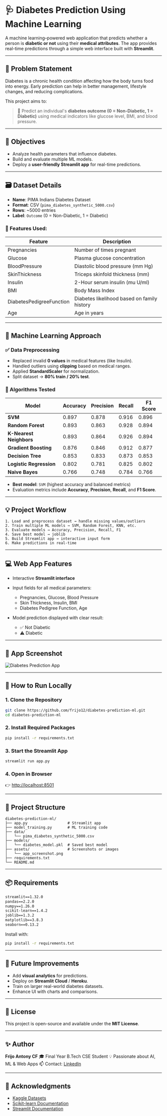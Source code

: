 # 🩺 Diabetes Prediction Using Machine Learning

A machine learning–powered web application that predicts whether a person is **diabetic or not** using their **medical attributes**.
The app provides real-time predictions through a simple web interface built with **Streamlit**.

---

## 📌 Problem Statement

Diabetes is a chronic health condition affecting how the body turns food into energy.
Early prediction can help in better management, lifestyle changes, and reducing complications.

This project aims to:

> 🧪 Predict an individual's **diabetes outcome (0 = Non-Diabetic, 1 = Diabetic)** using medical indicators like glucose level, BMI, and blood pressure.

---

## 🎯 Objectives

* Analyze health parameters that influence diabetes.
* Build and evaluate multiple ML models.
* Deploy a **user-friendly Streamlit app** for real-time predictions.

---

## 🗃️ Dataset Details

* **Name**: PIMA Indians Diabetes Dataset
* **Format**: CSV (`pima_diabetes_synthetic_5000.csv`)
* **Rows**: \~5000 entries
* **Label**: `Outcome` (0 = Non-Diabetic, 1 = Diabetic)

### 🔑 Features Used:

| Feature                  | Description                                 |
| ------------------------ | ------------------------------------------- |
| Pregnancies              | Number of times pregnant                    |
| Glucose                  | Plasma glucose concentration                |
| BloodPressure            | Diastolic blood pressure (mm Hg)            |
| SkinThickness            | Triceps skinfold thickness (mm)             |
| Insulin                  | 2-Hour serum insulin (mu U/ml)              |
| BMI                      | Body Mass Index                             |
| DiabetesPedigreeFunction | Diabetes likelihood based on family history |
| Age                      | Age in years                                |

---

## 🧠 Machine Learning Approach

### ✅ Data Preprocessing

* Replaced invalid **0 values** in medical features (like Insulin).
* Handled outliers using **clipping** based on medical ranges.
* Applied **StandardScaler** for normalization.
* Split dataset → **80% train / 20% test**.

### 🤖 Algorithms Tested

| Model                   | Accuracy | Precision | Recall | F1 Score |
| ----------------------- | -------- | --------- | ------ | -------- |
| **SVM**                 | 0.897    | 0.878     | 0.916  | 0.896    |
| **Random Forest**       | 0.893    | 0.863     | 0.928  | 0.894    |
| **K-Nearest Neighbors** | 0.893    | 0.864     | 0.926  | 0.894    |
| **Gradient Boosting**   | 0.876    | 0.846     | 0.912  | 0.877    |
| **Decision Tree**       | 0.853    | 0.833     | 0.873  | 0.853    |
| **Logistic Regression** | 0.802    | 0.781     | 0.825  | 0.802    |
| **Naive Bayes**         | 0.766    | 0.748     | 0.784  | 0.766    |

* **Best model**: `SVM` (highest accuracy and balanced metrics)
* Evaluation metrics include **Accuracy**, **Precision**, **Recall**, and **F1 Score**.

---

## 💡 Project Workflow

```
1. Load and preprocess dataset → handle missing values/outliers
2. Train multiple ML models → SVM, Random Forest, KNN, etc.
3. Evaluate models → Accuracy, Precision, Recall, F1
4. Save best model → joblib
5. Build Streamlit app → interactive input form
6. Make predictions in real-time
```

---

## 💻 Web App Features

* Interactive **Streamlit interface**
* Input fields for all medical parameters:

  * Pregnancies, Glucose, Blood Pressure
  * Skin Thickness, Insulin, BMI
  * Diabetes Pedigree Function, Age
* Model prediction displayed with clear result:

  * ✅ Not Diabetic
  * ⚠️ Diabetic

---

## 📸 App Screenshot

![Diabetes Prediction App](assets/app_screenshot.png)

---

## 🚀 How to Run Locally

### 1. Clone the Repository

```bash
git clone https://github.com/frijo12/diabetes-prediction-ml.git
cd diabetes-prediction-ml
```

### 2. Install Required Packages

```bash
pip install -r requirements.txt
```

### 3. Start the Streamlit App

```bash
streamlit run app.py
```

### 4. Open in Browser

👉 [http://localhost:8501](http://localhost:8501)

---

## 📁 Project Structure

```
diabetes-prediction-ml/
├── app.py                  # Streamlit app
├── model_training.py       # ML training code
├── data/                   
│   └── pima_diabetes_synthetic_5000.csv
├── models/                 
│   └── diabetes_model.pkl  # Saved best model
├── assets/                 # Screenshots or images
│   └── app_screenshot.png
├── requirements.txt
└── README.md
```

---

## 📦 Requirements

```txt
streamlit==1.32.0
pandas==2.2.0
numpy==1.26.0
scikit-learn==1.4.2
joblib==1.3.2
matplotlib==3.8.3
seaborn==0.13.2
```

Install with:

```bash
pip install -r requirements.txt
```

---

## 📌 Future Improvements

* Add **visual analytics** for predictions.
* Deploy on **Streamlit Cloud** / **Heroku**.
* Train on larger real-world diabetes datasets.
* Enhance UI with charts and comparisons.

---

## 🧾 License

This project is open-source and available under the **MIT License**.

---

## ✨ Author

**Frijo Antony CF**
🎓 Final Year B.Tech CSE Student
💡 Passionate about AI, ML & Web Apps
📫 Contact: [LinkedIn](https://www.linkedin.com/in/frijoantonycf)

---

## 🙌 Acknowledgments

* [Kaggle Datasets](https://www.kaggle.com/)
* [Scikit-learn Documentation](https://scikit-learn.org/stable/)
* [Streamlit Documentation](https://docs.streamlit.io/)
